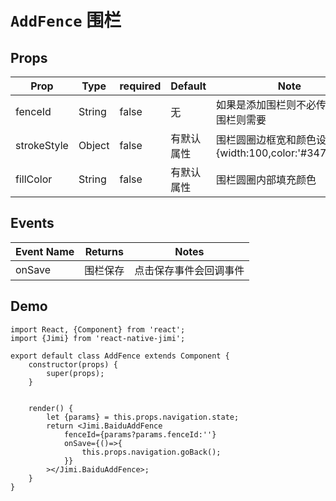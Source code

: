 <!--
 * @Descripttion: 
 * @version: 
 * @Author: xieruizhi
 * @Date: 2019-09-24 15:28:09
 * @LastEditors: xieruizhi
 * @LastEditTime: 2019-10-14 11:33:38
 -->

# `AddFence` 围栏


## Props
| Prop | Type | required | Default | Note |
|---|---|---|---|---|
| fenceId | String | false | 无 | 如果是添加围栏则不必传，编辑围栏则需要|
| strokeStyle | Object| false | 有默认属性 | 围栏圆圈边框宽和颜色设置 {width:100,color:'#3479f670'}|
| fillColor | String| false | 有默认属性 | 围栏圆圈内部填充颜色|

## Events
| Event Name | Returns | Notes |
|---|---|---|
|onSave|围栏保存|点击保存事件会回调事件|


## Demo
```
import React, {Component} from 'react';
import {Jimi} from 'react-native-jimi';

export default class AddFence extends Component { 
    constructor(props) {
        super(props);
    }
    

    render() {
        let {params} = this.props.navigation.state;
        return <Jimi.BaiduAddFence
            fenceId={params?params.fenceId:''}
            onSave={()=>{
                this.props.navigation.goBack();
            }}
        ></Jimi.BaiduAddFence>;
    }
}

```
